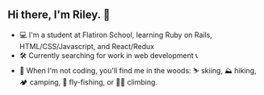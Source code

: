 ## Hi there, I'm Riley. 🌲

- 💻 I'm a student at Flatiron School, learning Ruby on Rails, HTML/CSS/Javascript, and React/Redux
- 🛠 Currently searching for work in web development 📞
- 🌲 When I'm not coding, you'll find me in the woods: ⛷ skiing, ⛰ hiking, 🏕 camping, 🎣 fly-fishing, or 🧗‍♀️ climbing. 
